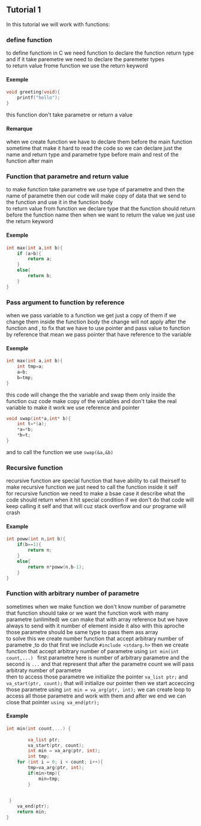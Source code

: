 ## Tutorial 1

In this tutorial we will work with functions:
### define function
to define functiom in C we need function to declare the function return type and if it take paremetre we need to declare the paremeter types  
to return value frome function we use the return keyword 
#### Exemple
```C
void greeting(void){  
    printf("hello");  
}
```  
this function don't take parametre or return a value  
#### Remarque 
when we create function we have to declare them before the main function  
sometime that make it hard to read the code so we can declare just the name and return type and parametre type before main and rest of the function after main
### Function that parametre and return value
to make function take parametre we use type of parametre and then the name of parametre then our code will make copy of data that we send to the function and use it in the function body  
to return value from function we declare type that the function should return before the function name then when we want to return the value we just use the return keyword 
#### Exemple
```C
int max(int a,int b){  
    if (a>b){  
        return a;  
    }  
    else{  
        return b;  
    }  
}
```  
### Pass argument to function by reference
when we pass variable to a function we get just a copy of them if we change them inside the function body the change will not apply after the function and , to fix that we have to use pointer and pass value to function by reference that mean we pass pointer that have reference to the variable  
#### Exemple 
```C
int max(int a,int b){  
    int tmp=a;  
    a=b;  
    b=tmp;  
}
```  
this code will change the the variable and swap them only inside the function cuz code make copy of the variables and don't take the real variable to make it work we use reference and pointer  
```C
void swap(int*a,int* b){  
    int t=*(a);  
    *a=*b;  
    *b=t;  
}
```  
and to call the function we use `swap(&a,&b) `  
### Recursive function
recursive function are special function that have ability to call theirself to make recursive function we just need to call the function inside it self  
for recursive function we need to make a bsae case it describe what the code should return when it hit special condition if we don't do that 
code will keep calling it self and that will cuz stack overflow and our programe will crash

#### Example
```C
int poww(int n,int b){
    if(b==1){
        return n;
    }
    else{
        return n*poww(n,b-1);
    }
}
```
### Function with arbitrary number of parametre
sometimes when we make function we don't know number of parametre that function should take or we want the function work with many parametre  (unlimited) we can make that with array reference but we have always to send with it number of element inside it also with this aproche those parametre should be same type to pass them ass array  
to solve this we create number function that accept arbitrary number of parametre ,to do that first we include `#include <stdarg.h>` then
we create function that accept arbitrary number of parametre using `int min(int count,...) ` first parametre here is number of arbitrary parametre and the second is `...` and that represent that after the parametre count we will pass arbitraty number of parametre  
then to access those parametre we initialize the pointer  `va_list ptr;` and `va_start(ptr, count);` that will initialize our pointer
then we start acceccing those parametre using `int min = va_arg(ptr, int);` we can create loop to access all those parametre and work with them 
and after we end we can close that pointer `using va_end(ptr);`

#### Example
```C
int min(int count,...) {
    
        va_list ptr;
        va_start(ptr, count);
        int min = va_arg(ptr, int);
        int tmp;
    for (int i = 0; i < count; i++){
        tmp=va_arg(ptr, int);
        if(min>tmp){
            min=tmp;
        }

        
 }
    va_end(ptr);
    return min;
}
```
